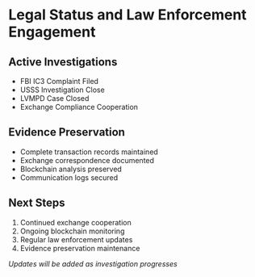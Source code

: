 # Legal Status and Law Enforcement Engagement

## Active Investigations
- FBI IC3 Complaint Filed
- USSS Investigation Close
- LVMPD Case Closed
- Exchange Compliance Cooperation

## Evidence Preservation
- Complete transaction records maintained
- Exchange correspondence documented
- Blockchain analysis preserved
- Communication logs secured

## Next Steps
1. Continued exchange cooperation
2. Ongoing blockchain monitoring
3. Regular law enforcement updates
4. Evidence preservation maintenance

*Updates will be added as investigation progresses*
